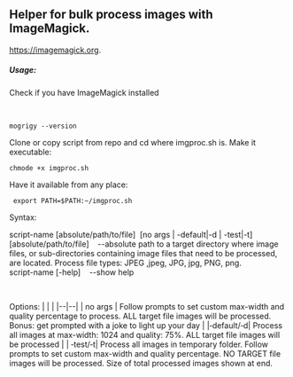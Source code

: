 ## Helper for bulk process images with ImageMagick.

https://imagemagick.org.

##### Usage:

Check if you have ImageMagick installed

</br>

```
mogrigy --version
```

Clone or copy script from repo and cd where imgproc.sh is.
Make it executable:

```
chmode +x imgproc.sh
```

Have it available from any place:

```
 export PATH=$PATH:~/imgproc.sh
```

Syntax:

script-name [absolute/path/to/file]&nbsp;&nbsp;[no args | -default|-d | -test|-t]
</br>
[absolute/path/to/file] &nbsp;&nbsp; --absolute path to a target directory where image files, or sub-directories containing image files that need to be processed, are located. Process file types: JPEG ,jpeg, JPG, jpg, PNG, png.
</br>
script-name [-help] &nbsp;&nbsp; --show help

</br>

Options:
| | |
|--|--|
| no args | Follow prompts to set custom max-width and quality percentage to process. ALL target file images will be processed. Bonus: get prompted with a joke to light up your day |
|‑default/‑d| Process all images at max-width: 1024 and quality: 75%. ALL target file images will be processed |
| ‑test/‑t| Process all images in temporary folder. Follow prompts to set custom max-width and quality percentage. NO TARGET file images will be processed. Size of total processed images shown at end.
